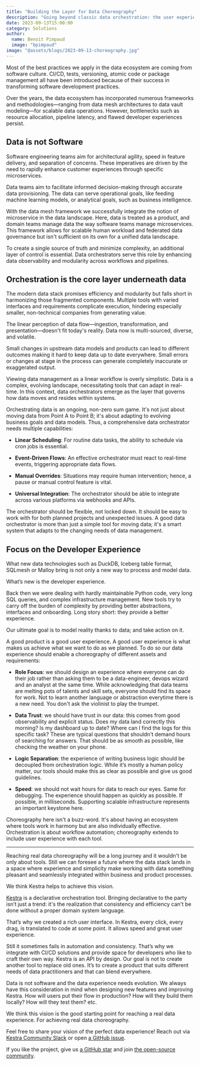 ```yaml
---
title: "Building the Layer for Data Choreography"
description: "Going beyond classic data orchestration: the user experience"
date: 2023-09-13T15:00:00
category: Solutions
author:
  name: Benoit Pimpaud
  image: "bpimpaud"
image: "@assets/blogs/2023-09-13-choreography.jpg"
---
```


Most of the best practices we apply in the data ecosystem are coming from software culture. CI/CD, tests, versioning, atomic code or package management all have been introduced because of their success in transforming software development practices.

Over the years, the data ecosystem has incorporated numerous frameworks and methodologies—ranging from data mesh architectures to data vault modeling—for scalable data operations. However, bottlenecks such as resource allocation, pipeline latency, and flawed developer experiences persist.


## Data is not Software

Software engineering teams aim for architectural agility, speed in feature delivery, and separation of concerns. These imperatives are driven by the need to rapidly enhance customer experiences through specific microservices.

Data teams aim to facilitate informed decision-making through accurate data provisioning. The data can serve operational goals, like feeding machine learning models, or analytical goals, such as business intelligence.

With the data mesh framework we successfully integrate the notion of microservice in the data landscape. Here, data is treated as a product, and domain teams manage data the way software teams manage microservices. This framework allows for scalable human workload and federated data governance but isn't sufficient on its own for a unified data landscape.


To create a single source of truth and minimize complexity, an additional layer of control is essential. Data orchestrators serve this role by enhancing data observability and modularity across workflows and pipelines.

## Orchestration is the core layer underneath data
The modern data stack promises efficiency and modularity but falls short in harmonizing those fragmented components. Multiple tools with varied interfaces and requirements complicate execution, hindering especially smaller, non-technical companies from generating value.

The linear perception of data flow—ingestion, transformation, and presentation—doesn't fit today's reality. Data now is multi-sourced, diverse, and volatile.

Small changes in upstream data models and products can lead to different outcomes making it hard to keep data up to date everywhere. Small errors or changes at stage in the process can generate completely inaccurate or exaggerated output.

Viewing data management as a linear workflow is overly simplistic. Data is a complex, evolving landscape, necessitating tools that can adapt in real-time. In this context, data orchestrators emerge as the layer that governs how data moves and resides within systems.

Orchestrating data is an ongoing, non-zero sum game. It's not just about moving data from Point A to Point B; it's about adapting to evolving business goals and data models. Thus, a comprehensive data orchestrator needs multiple capabilities:

* **Linear Scheduling**: For routine data tasks, the ability to schedule via cron jobs is essential.

* **Event-Driven Flows**: An effective orchestrator must react to real-time events, triggering appropriate data flows.

* **Manual Overrides**: Situations may require human intervention; hence, a pause or manual control feature is vital.

* **Universal Integration**: The orchestrator should be able to integrate across various platforms via webhooks and APIs.


The orchestrator should be flexible, not locked down. It should be easy to work with for both planned projects and unexpected issues. A good data orchestrator is more than just a simple tool for moving data; it's a smart system that adapts to the changing needs of data management.

## Focus on the Developer Experience

What new data technologies such as DuckDB, Iceberg table format, SQLmesh or Malloy bring is not only a new way to process and model data.

What’s new is the developer experience.

Back then we were dealing with hardly maintainable Python code, very long SQL queries, and complex infrastructure management. New tools try to carry off the burden of complexity by providing better abstractions, interfaces and onboarding. Long story short: they provide a better experience.

Our ultimate goal is to model reality thanks to data; and take action on it.

A good product is a good user experience. A good user experience is what makes us achieve what we want to do as we planned. To do so our data experience should enable a choreography of different assets and requirements:


* **Role Focus**: we should design an experience where everyone can do their job rather than asking them to be a data-engineer, devops wizard and an analyst at the same time.
While acknowledging that data teams are melting pots of talents and skill sets, everyone should find its space for work. Not to learn another language or abstraction everytime there is a new need. You don't ask the violinist to play the trumpet.

* **Data Trust**: we should have trust in our data: this comes from good observability and explicit status. Does my data land correctly this morning? Is my dashboard up to date? Where can I find the logs for this specific task?
These are typical questions that shouldn't demand hours of searching for answers. That should be as smooth as possible, like checking the weather on your phone.

* **Logic Separation**: the experience of writing business logic should be decoupled from orchestration logic. While it’s mostly a human policy matter, our tools should make this as clear as possible and give us good guidelines.

* **Speed**: we should not wait hours for data to reach our eyes. Same for debugging. The experience should happen as quickly as possible. If possible, in milliseconds. Supporting scalable infrastructure represents an important keystone here.

Choreography here isn't a buzz-word. It's about having an ecosystem where tools work in harmony but are also individually effective. Orchestration is about workflow automation; choreography extends to include user experience with each tool.

---

Reaching real data choreography will be a long journey and it wouldn't be only about tools.
Still we can foresee a future where the data stack lands in a space where experience and simplicity make working with data something pleasant and seamlessly integrated within business and product processes.

We think Kestra helps to achieve this vision.

[Kestra](https://github.com/kestra-io/kestra) is a declarative orchestration tool. Bringing declarative to the party isn’t just a trend: it's the realization that consistency and efficiency can't be done without a proper domain system language.

That’s why we created a rich user interface. In Kestra, every click, every drag, is translated to code at some point. It allows speed and great user experience.

Still it sometimes fails in automation and consistency. That’s why we integrate with CI/CD solutions and provide space for developers who like to craft their own way. Kestra is an API by design.
Our goal is not to create another tool to replace old ones. It’s to create a product that suits different needs of data practitioners and that can blend everywhere.

Data is not software and the data experience needs evolution. We always have this consideration in mind when designing new features and improving Kestra. How will users put their flow in production? How will they build them locally? How will they test them? etc.

We think this vision is the good starting point for reaching a real data experience. For achieving real data choreography.


Feel free to share your vision of the perfect data experience! Reach out via [Kestra Community Slack](https://kestra.io/slack) or open [a GitHub issue](https://github.com/kestra-io/kestra).

If you like the project, give us [a GitHub star](https://github.com/kestra-io/kestra) and join [the open-source community](https://kestra.io/slack).

